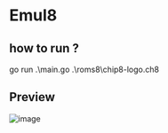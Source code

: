 # Emul8

## how to run ?

go run .\main.go .\roms8\chip8-logo.ch8

## Preview


![image](https://github.com/StaiLee/Emu8/assets/112949836/75013b96-8558-4f44-a847-eb5c60d52903)

